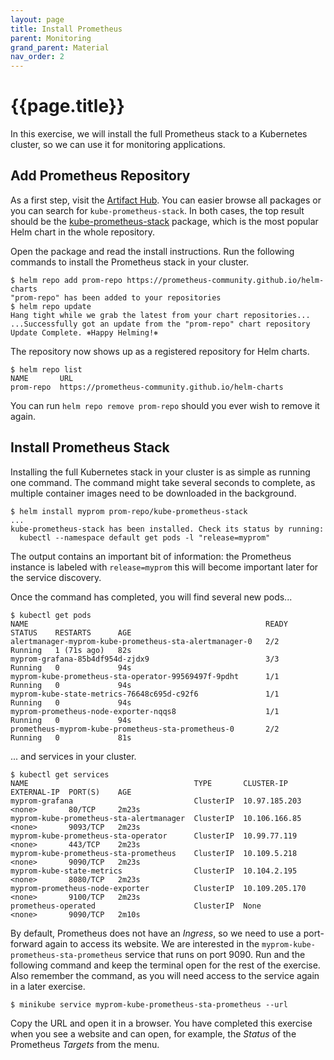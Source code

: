 ```yaml
---
layout: page
title: Install Prometheus
parent: Monitoring
grand_parent: Material
nav_order: 2
---
```


# {{page.title}}

In this exercise, we will install the full Prometheus stack to a Kubernetes cluster, so we can use it for monitoring applications.

## Add Prometheus Repository

As a first step, visit the [Artifact Hub][helm-hub].
You can easier browse all packages or you can search for `kube-prometheus-stack`.
In both cases, the top result should be the [kube-prometheus-stack][helm-promstack] package, which is the most popular Helm chart in the whole repository.

Open the package and read the install instructions.
Run the following commands to install the Prometheus stack in your cluster.

[helm-hub]: https://artifacthub.io/
[helm-promstack]: https://artifacthub.io/packages/helm/prometheus-community/kube-prometheus-stack


    $ helm repo add prom-repo https://prometheus-community.github.io/helm-charts
    "prom-repo" has been added to your repositories
    $ helm repo update
    Hang tight while we grab the latest from your chart repositories...
    ...Successfully got an update from the "prom-repo" chart repository
    Update Complete. ⎈Happy Helming!⎈

The repository now shows up as a registered repository for Helm charts.

    $ helm repo list
    NAME       URL
    prom-repo  https://prometheus-community.github.io/helm-charts

You can run `helm repo remove prom-repo` should you ever wish to remove it again.



## Install Prometheus Stack

Installing the full Kubernetes stack in your cluster is as simple as running one command.
The command might take several seconds to complete, as multiple container images need to be downloaded in the background.

    $ helm install myprom prom-repo/kube-prometheus-stack
    ...
    kube-prometheus-stack has been installed. Check its status by running:
      kubectl --namespace default get pods -l "release=myprom"

The output contains an important bit of information: the Prometheus instance is labeled with `release=myprom` this will become important later for the service discovery.

Once the command has completed, you will find several new pods...

    $ kubectl get pods
    NAME                                                     READY   STATUS    RESTARTS      AGE
    alertmanager-myprom-kube-prometheus-sta-alertmanager-0   2/2     Running   1 (71s ago)   82s
    myprom-grafana-85b4df954d-zjdx9                          3/3     Running   0             94s
    myprom-kube-prometheus-sta-operator-99569497f-9pdht      1/1     Running   0             94s
    myprom-kube-state-metrics-76648c695d-c92f6               1/1     Running   0             94s
    myprom-prometheus-node-exporter-nqqs8                    1/1     Running   0             94s
    prometheus-myprom-kube-prometheus-sta-prometheus-0       2/2     Running   0             81s

...  and services in your cluster.

    $ kubectl get services
    NAME                                     TYPE       CLUSTER-IP      EXTERNAL-IP  PORT(S)    AGE
    myprom-grafana                           ClusterIP  10.97.185.203   <none>       80/TCP     2m23s
    myprom-kube-prometheus-sta-alertmanager  ClusterIP  10.106.166.85   <none>       9093/TCP   2m23s
    myprom-kube-prometheus-sta-operator      ClusterIP  10.99.77.119    <none>       443/TCP    2m23s
    myprom-kube-prometheus-sta-prometheus    ClusterIP  10.109.5.218    <none>       9090/TCP   2m23s
    myprom-kube-state-metrics                ClusterIP  10.104.2.195    <none>       8080/TCP   2m23s
    myprom-prometheus-node-exporter          ClusterIP  10.109.205.170  <none>       9100/TCP   2m23s
    prometheus-operated                      ClusterIP  None            <none>       9090/TCP   2m10s

By default, Prometheus does not have an *Ingress*, so we need to use a port-forward again to access its website.
We are interested in the `myprom-kube-prometheus-sta-prometheus` service that runs on port 9090.
Run and the following command and keep the terminal open for the rest of the exercise.
Also remember the command, as you will need access to the service again in a later exercise.

    $ minikube service myprom-kube-prometheus-sta-prometheus --url

Copy the URL and open it in a browser.
You have completed this exercise when you see a website and can open, for example, the *Status* of the Prometheus *Targets* from the menu.





